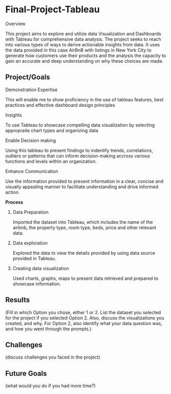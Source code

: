# Final-Project-Tableau
Overview

This project aims to explore and utilize data Visualization and Dashboards with Tableau for comprehensive data analysis. The project seeks to reach into various types of ways to derive actionable insights from data. It uses the data provided in this case AirBnB with listings in New York City to generate how customers use their products and the analysis the capacity to gain an accurate and deep understanding on why these choices are made.



## Project/Goals

Demonstration Expertise

This will enable me to show proficiency in the use of tableau features, best practices and effective dashboard design principles

Insights 

To use Tableau to showcase compelling data visualization by selecting appropraite chart types and organizing data

Enable Decision making

Using this tableau to present findings to indentify trends, correlations, outliers or patterns that can inform decision-making accross various functions and levels  within an organization.

Enhance Communication

Use the information provided to present information in a clear, concise and visually appealing manner to facilitate understanding and drive informed action.



**Process**


1. Data Preparation

   Imported the dataset into Tableau, which includes the name of the airbnb, the property type, room type, beds, price and other relevant data.

2. Data exploration

   Explored the data to view the details provided by using data source provided in Tableau.

3. Creating data visualization

   Used charts, graphs, maps to present data retrieved and prepared to showcase information.






## Results
(Fill in which Option you chose, either 1 or 2. List the dataset you selected for the project if you selected Option 2. Also, discuss the visualizations you created, and why. For Option 2, also identify what your data question was, and how you went through the prompts.)

## Challenges 
(discuss challenges you faced in the project)

## Future Goals
(what would you do if you had more time?)
